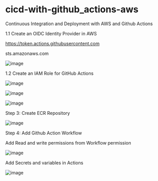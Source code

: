 # cicd-with-github_actions-aws
Continuous Integration and Deployment with AWS and Github Actions

1.1 Create an OIDC Identity Provider in AWS

https://token.actions.githubusercontent.com

sts.amazonaws.com

![image](https://github.com/user-attachments/assets/e8a06ee4-ff2a-4f3d-b9b1-01cf4b9fd0a3)

1.2 Create an IAM Role for GitHub Actions

![image](https://github.com/user-attachments/assets/74acb70a-fe0c-43d7-9c37-9c0678453ebb)

![image](https://github.com/user-attachments/assets/9e529ce4-3f28-4352-bf63-226280fb71e6)

![image](https://github.com/user-attachments/assets/2badad5e-a424-46ac-b091-c05b6faf6356)

Step 3: Create ECR Repository

![image](https://github.com/user-attachments/assets/9c383c11-f020-4a09-aced-f3fb340969f4)

Step 4: Add Github Action Workflow

Add Read and write permissions from Workflow permission

![image](https://github.com/user-attachments/assets/ab4ea2bd-816f-4ca2-8aaa-a8c2d45205b8)

Add Secrets and variables in Actions

![image](https://github.com/user-attachments/assets/783faac0-6f95-41be-920c-2c12cb6b4827)








